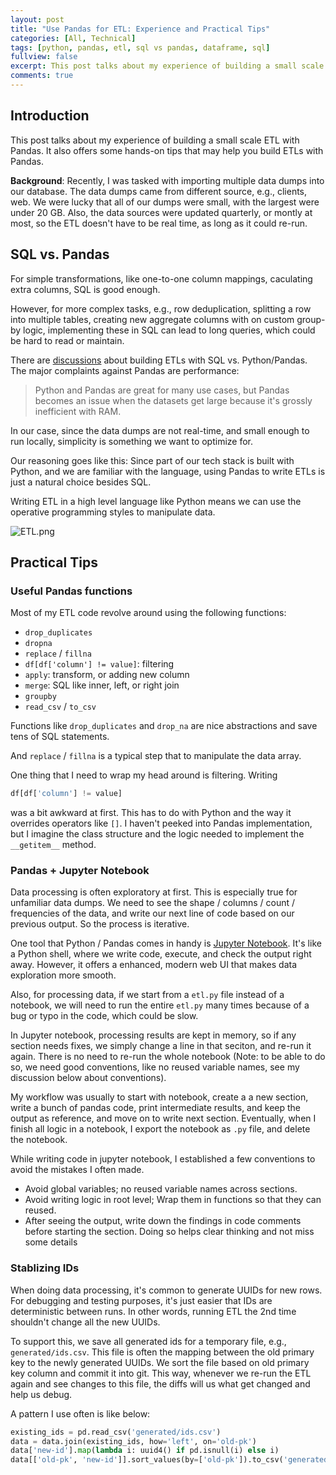 ```yaml
---
layout: post
title: "Use Pandas for ETL: Experience and Practical Tips"
categories: [All, Technical]
tags: [python, pandas, etl, sql vs pandas, dataframe, sql]
fullview: false
excerpt: This post talks about my experience of building a small scale ETL with Pandas. It also offers some hands-on tips that may help you build ETLs with Pandas.
comments: true
---
```


## Introduction
This post talks about my experience of building a small scale ETL with Pandas. It also offers some hands-on tips that may help you build ETLs with Pandas.

**Background**: Recently, I was tasked with importing multiple data dumps into our database. The data dumps came from different source, e.g., clients, web. We were lucky that all of our dumps were small, with the largest were under 20 GB. Also, the data sources were updated quarterly, or montly at most, so the ETL doesn't have to be real time, as long as it could re-run. 

## SQL vs. Pandas
For simple transformations, like one-to-one column mappings, caculating extra columns, SQL is good enough.

However, for more complex tasks, e.g., row deduplication, splitting a row into multiple tables, creating new aggregate columns with on custom group-by logic, implementing these in SQL can lead to long queries, which could be hard to read or maintain.

There are [discussions](https://www.reddit.com/r/ETL/comments/cnbl1w/using_python_for_etlelt_transformations/) about building ETLs with SQL vs. Python/Pandas. The major complaints against Pandas are performance:

> Python and Pandas are great for many use cases, but Pandas becomes an issue when the datasets get large because it's grossly inefficient with RAM.

In our case, since the data dumps are not real-time, and small enough to run locally, simplicity is something we want to optimize for. 

Our reasoning goes like this: Since part of our tech stack is built with Python, and we are familiar with the language, using Pandas to write ETLs is just a natural choice besides SQL.

Writing ETL in a high level language like Python means we can use the operative programming styles to manipulate data.

![ETL.png](https://user-images.githubusercontent.com/2715151/71391743-7e914c00-25d3-11ea-9460-309df99edf54.png)

## Practical Tips
### Useful Pandas functions
Most of my ETL code revolve around using the following functions:

- `drop_duplicates`
- `dropna`
- `replace` / `fillna`
-  `df[df['column'] != value]`: filtering
- `apply`: transform, or adding new column
- `merge`: SQL like inner, left, or right join
- `groupby`
- `read_csv` / `to_csv`

Functions like `drop_duplicates` and `drop_na` are nice abstractions and save tens of SQL statements.

And `replace` / `fillna` is a typical step that to manipulate the data array.

One thing that I need to wrap my head around is filtering. Writing

```python
df[df['column'] != value]
```
was a bit awkward at first. This has to do with Python and  the way it overrides operators like `[]`. I haven't peeked into Pandas implementation, but I imagine the class structure and the logic needed to implement the `__getitem__` method.

### Pandas + Jupyter Notebook
Data processing is often exploratory at first. This is especially true for unfamiliar data dumps. We need to see the shape / columns / count / frequencies of the data, and write our next line of code based on our previous output. So the process is iterative.

One tool that Python / Pandas comes in handy is [Jupyter Notebook](https://jupyter.org/). It's like a Python shell, where we write code, execute, and check the output right away. However, it offers a enhanced, modern web UI that makes data exploration more smooth.

Also, for processing data, if we start from a `etl.py` file instead of a notebook, we will need to run the entire `etl.py` many times because of a bug or typo in the code, which could be slow. 

In Jupyter notebook, processing results are kept in memory, so if any section needs fixes, we simply change a line in that seciton, and re-run it again. There is no need to re-run the whole notebook (Note: to be able to do so, we need good conventions, like no reused variable names, see my discussion below about conventions).

My workflow was usually to start with notebook, create a a new section, write a bunch of pandas code, print intermediate results, and keep the output as reference, and move on to write next section. Eventually, when I finish all logic in a notebook, I export the notebook as `.py` file, and delete the notebook.

While writing code in jupyter notebook, I established a few conventions to avoid the mistakes I often made.

- Avoid global variables; no reused variable names across sections.
- Avoid writing logic in root level; Wrap them in functions so that they can reused.
- After seeing the output, write down the findings in code comments before starting the section. Doing so helps clear thinking and not miss some details

### Stablizing IDs
When doing data processing, it's common to generate UUIDs for new rows. For debugging and testing purposes, it's just easier that IDs are deterministic between runs. In other words, running ETL the 2nd time shouldn't change all the new UUIDs.

To support this, we save all generated ids for a temporary file, e.g., `generated/ids.csv`. This file is often the mapping between the old primary key to the newly generated UUIDs. We sort the file based on old primary key column and commit it into git. This way, whenever we re-run the ETL again and see changes to this file, the diffs will us what get changed and help us debug.

A pattern I use often is like below:

```python
existing_ids = pd.read_csv('generated/ids.csv')
data = data.join(existing_ids, how='left', on='old-pk')
data['new-id'].map(lambda i: uuid4() if pd.isnull(i) else i)
data[['old-pk', 'new-id']].sort_values(by=['old-pk']).to_csv('generated/ids.csv')
```

